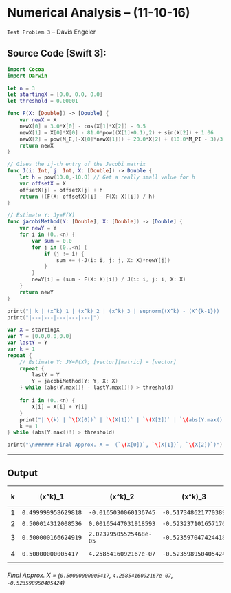 Numerical Analysis – (11-10-16)
===========

`Test Problem 3` – Davis Engeler

## Source Code [Swift 3]:

```swift
import Cocoa
import Darwin

let n = 3
let startingX = [0.0, 0.0, 0.0]
let threshold = 0.00001

func F(X: [Double]) -> [Double] {
	var newX = X
	newX[0] = 3.0*X[0] - cos(X[1]*X[2]) - 0.5
	newX[1] = X[0]*X[0] - 81.0*pow((X[1]+0.1),2) + sin(X[2]) + 1.06
	newX[2] = pow(M_E,(-X[0]*newX[1])) + 20.0*X[2] + (10.0*M_PI - 3)/3.0
	return newX
}

// Gives the ij-th entry of the Jacobi matrix
func J(i: Int, j: Int, X: [Double]) -> Double {
	let h = pow(10.0,-10.0) // Get a really small value for h
	var offsetX = X
	offsetX[j] = offsetX[j] + h
	return ((F(X: offsetX)[i] - F(X: X)[i]) / h)
}

// Estimate Y: Jy=F(X)
func jacobiMethod(Y: [Double], X: [Double]) -> [Double] {
    var newY = Y
    for i in (0..<n) {
        var sum = 0.0
        for j in (0..<n) {
            if (j != i) {
                sum += (-J(i: i, j: j, X: X)*newY[j]) 
            }
        }
        newY[i] = (sum - F(X: X)[i]) / J(i: i, j: i, X: X)
    }
    return newY
}

print("| k | (x^k)_1 | (x^k)_2 | (x^k)_3 | supnorm((X^k) - (X^{k-1})) |")
print("|---|---|---|---|---|")

var X = startingX
var Y = [0.0,0.0,0.0]
var lastY = Y
var k = 1
repeat {
	// Estimate Y: JY=F(X); [vector][matric] = [vector]
	repeat {
		lastY = Y
		Y = jacobiMethod(Y: Y, X: X)
	} while (abs(Y.max()! - lastY.max()!) > threshold)
	
	for i in (0..<n) {
		X[i] = X[i] + Y[i]
	}
	print("| \(k) | `\(X[0])` | `\(X[1])` | `\(X[2])` | `\(abs(Y.max()!) )` |")
	k += 1
} while (abs(Y.max()!) > threshold)

print("\n###### Final Approx. X =  (`\(X[0])`, `\(X[1])`, `\(X[2])`)")
```


------------

Output
------------


| k | (x^k)_1 | (x^k)_2 | (x^k)_3 | supnorm((X^k) - (X^{k-1})) |
|---|---|---|---|---|
| 1 | `0.499999958629818` | `-0.0165030060136745` | `-0.517348621770389` | `0.499999958629818` |
| 2 | `0.500014312008536` | `0.00165447031918593` | `-0.523237101657176` | `0.0181574763328604` |
| 3 | `0.500000166624919` | `2.02379505525468e-05` | `-0.523597047424418` | `1.41453836167063e-05` |
| 4 | `0.50000000005417` | `4.2585416092167e-07` | `-0.523598950405424` | `1.66570749422899e-07` |

###### Final Approx. X =  (`0.50000000005417`, `4.2585416092167e-07`, `-0.523598950405424`)